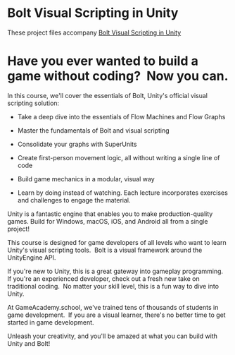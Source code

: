 <h1>Bolt Visual Scripting in Unity</h1>
 
 These project files accompany [Bolt Visual Scripting in Unity](https://www.udemy.com/course/draft/3441228/learn/lecture/22191122?instructorPreviewMode=student_v4#questions)

<h1>Have you ever wanted to build a game without coding?  Now you can.</h1>

In this course, we'll cover the essentials of Bolt, Unity's official visual scripting solution:

 * Take a deep dive into the essentials of Flow Machines and Flow Graphs

 * Master the fundamentals of Bolt and visual scripting

 * Consolidate your graphs with SuperUnits

 * Create first-person movement logic, all without writing a single line of code

 * Build game mechanics in a modular, visual way

 * Learn by doing instead of watching. Each lecture incorporates exercises and challenges to engage the material.

Unity is a fantastic engine that enables you to make production-quality games. Build for Windows, macOS, iOS, and Android all from a single project!

This course is designed for game developers of all levels who want to learn Unity's visual scripting tools.  Bolt is a visual framework around the UnityEngine API.  

If you're new to Unity, this is a great gateway into gameplay programming.  If you're an experienced developer, check out a fresh new take on traditional coding.  No matter your skill level, this is a fun way to dive into Unity.

At GameAcademy.school, we've trained tens of thousands of students in game development.  If you are a visual learner, there's no better time to get started in game development.

Unleash your creativity, and you'll be amazed at what you can build with Unity and Bolt! 
